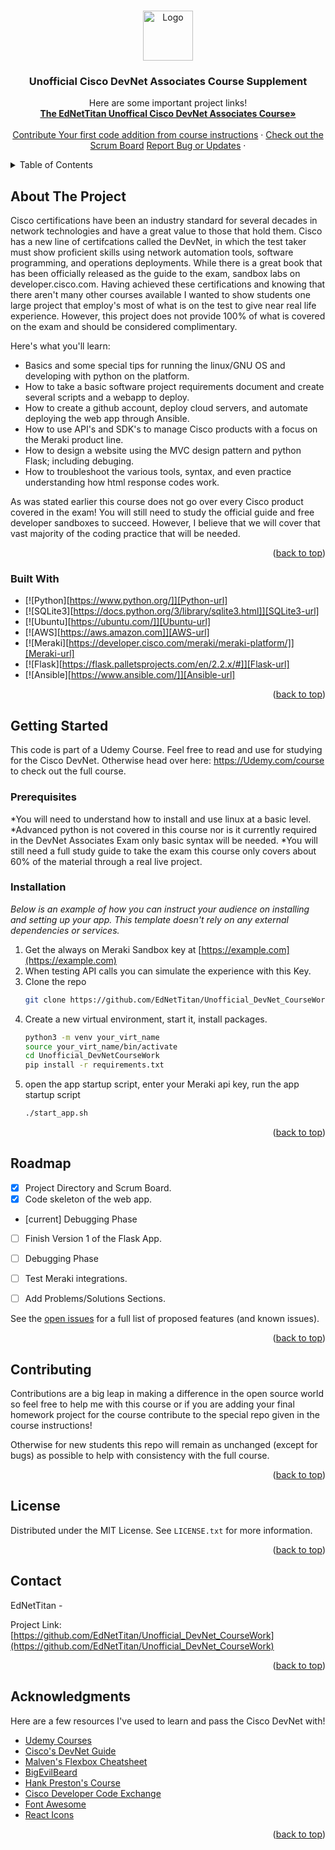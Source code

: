<a name="readme-top"></a>
<!--
*** Welcome to the Unofficial Cisco DevNet Associates prep course by EdNetTitan owned by KaveLink llc.
*** if you want to add to the project as your first contribution remember to add to the open
*** repository at https://github.com/ENTERHERE
*** If you enjoyed the course please review on Udemy and leave a star here!
*** Now go study the official guidebook and ace the exam! - EdNetTitan
-->



<!-- PROJECT SHIELDS -->
<!--
*** Reference links are enclosed in brackets [ ] instead of parentheses ( ).
*** See the bottom of this document for the declaration of the reference variables
*** for contributors-url, forks-url, etc. This is an optional, concise syntax you may use.
-->



<!-- PROJECT LOGO -->
<br />
<div align="center">
  <a href="https://github.com/EdNetTitan/Unofficial_DevNet_CourseWork">
    <img src="static/Media/CourseLogo.jpeg" alt="Logo" width="80" height="80">
  </a>

  <h3 align="center">Unofficial Cisco DevNet Associates Course 
Supplement</h3>

  <p align="center">
    Here are some important project links!
    <br />
    <a href="Udemycourse link"><strong>The EdNetTitan Unoffical Cisco DevNet Associates Course»</strong></a>
    <br />
    <br />
    <a href="https://github Contribution link">Contribute Your first code addition from course instructions</a>
    ·
    <a href="https://github.com/users/EdNetTitan/projects/2/views/1">Check out the Scrum Board</a>
    <a href="https://github.com/othneildrew/Best-README-Template/issues">Report Bug or Updates</a>
    ·
 
  </p>
</div>



<!-- TABLE OF CONTENTS -->
<details>
  <summary>Table of Contents</summary>
  <ol>
    <li>
      <a href="#about-the-project">About The Project</a>
      <ul>
        <li><a href="#built-with">Built With</a></li>
      </ul>
    </li>
    <li>
      <a href="#getting-started">Getting Started</a>
      <ul>
        <li><a href="#prerequisites">Prerequisites</a></li>
        <li><a href="#installation">Installation</a></li>
      </ul>
    </li>
    <li><a href="#usage">Usage</a></li>
    <li><a href="#roadmap">Roadmap</a></li>
    <li><a href="#contributing">Contributing</a></li>
    <li><a href="#license">License</a></li>
    <li><a href="#contact">Contact</a></li>
    <li><a href="#acknowledgments">Acknowledgments</a></li>
  </ol>
</details>



<!-- ABOUT THE PROJECT -->
## About The Project


Cisco certifications have been an industry standard for several decades in network technologies and have a great value to those that hold them. Cisco has a new line of certifcations called the DevNet, in which the test taker must show proficient skills using network automation tools, software programming, and operations deployments. While there is a great book that has been officially released as the guide to the exam, sandbox labs on developer.cisco.com. Having achieved these certifications and knowing that there aren't many other courses available I wanted to show students one large project that employ's most of what is on the test to give near real life experience. However, this project does not provide 100% of what is covered on the exam and should be considered complimentary.

Here's what you'll learn:
* Basics and some special tips for running the linux/GNU OS and developing with python on the platform.
* How to take a basic software project requirements document and create several scripts and a webapp to deploy.
* How to create a github account, deploy cloud servers, and automate deploying the web app through Ansible.
* How to use API's and SDK's to manage Cisco products with a focus on the Meraki product line.
* How to design a website using the MVC design pattern and python Flask; including debuging.
* How to troubleshoot the various tools, syntax, and even practice understanding how html response codes work.

As was stated earlier this course does not go over every Cisco product covered in the exam! You will still need to study the official guide and free developer sandboxes to succeed. However, I believe that we will cover that vast majority of the coding practice that will be needed.


<p align="right">(<a href="#readme-top">back to top</a>)</p>



### Built With


* [![Python][https://www.python.org/]][Python-url]
* [![SQLite3][https://docs.python.org/3/library/sqlite3.html]][SQLite3-url]
* [![Ubuntu][https://ubuntu.com/]][Ubuntu-url]
* [![AWS][https://aws.amazon.com]][AWS-url]
* [![Meraki][https://developer.cisco.com/meraki/meraki-platform/]][Meraki-url]
* [![Flask][https://flask.palletsprojects.com/en/2.2.x/#]][Flask-url]
* [![Ansible][https://www.ansible.com/]][Ansible-url]


<p align="right">(<a href="#readme-top">back to top</a>)</p>



<!-- GETTING STARTED -->
## Getting Started

This code is part of a Udemy Course. Feel free to read and use for studying for the Cisco DevNet. Otherwise head over here: https://Udemy.com/course to check out the full course. 

### Prerequisites

*You will need to understand how to install and use linux at a basic level.
*Advanced python is not covered in this course nor is it currently required in the DevNet Associates Exam only basic syntax will be needed.
*You will still need a full study guide to take the exam this course only covers about 60% of the material through a real live project. 

### Installation

_Below is an example of how you can instruct your audience on installing and setting up your app. This template doesn't rely on any external dependencies or services._

1. Get the always on Meraki Sandbox key at [https://example.com](https://example.com)
2. When testing API calls you can simulate the experience with this Key.
2. Clone the repo
   ```sh
   git clone https://github.com/EdNetTitan/Unofficial_DevNet_CourseWork.git
   ```
3. Create a new virtual environment, start it, install packages.
   ```sh
   python3 -m venv your_virt_name
   source your_virt_name/bin/activate
   cd Unofficial_DevNetCourseWork
   pip install -r requirements.txt 
   ```
4. open the app startup script, enter your Meraki api key, run the app startup script
   ```sh
   ./start_app.sh
   ```

<p align="right">(<a href="#readme-top">back to top</a>)</p>



<!-- USAGE EXAMPLES -->


<!-- ROADMAP -->
## Roadmap

- [x] Project Directory and Scrum Board.
- [x] Code skeleton of the web app.
- [current] Debugging Phase
- [ ] Finish Version 1 of the Flask App.
- [ ] Debugging Phase
- [ ] Test Meraki integrations.
- [ ] Add Problems/Solutions Sections.


See the [open issues](https://github.com/EdNetTitan/Unofficial_DevNet_CourseWork/issues) for a full list of proposed features (and known issues).

<p align="right">(<a href="#readme-top">back to top</a>)</p>



<!-- CONTRIBUTING -->
## Contributing

Contributions are a big leap in making a difference in the open source world so feel free to help me with this course or if you are adding your final homework project for the course contribute to the special repo given in the course instructions!

Otherwise for new students this repo will remain as unchanged (except for bugs) as possible to help with consistency with the full course.

<p align="right">(<a href="#readme-top">back to top</a>)</p>



<!-- LICENSE -->
## License

Distributed under the MIT License. See `LICENSE.txt` for more information.

<p align="right">(<a href="#readme-top">back to top</a>)</p>



<!-- CONTACT -->
## Contact

EdNetTitan - 

Project Link: [https://github.com/EdNetTitan/Unofficial_DevNet_CourseWork](https://github.com/EdNetTitan/Unofficial_DevNet_CourseWork)

<p align="right">(<a href="#readme-top">back to top</a>)</p>



<!-- ACKNOWLEDGMENTS -->
## Acknowledgments

Here are a few resources I've used to learn and pass the Cisco DevNet with!

* [Udemy Courses](https://www.udemy.com/)
* [Cisco's DevNet Guide](https://www.webpagefx.com/tools/emoji-cheat-sheet)
* [Malven's Flexbox Cheatsheet](https://flexbox.malven.co/)
* [BigEvilBeard](https://github.com/bigevilbeard/bigevilbeard)
* [Hank Preston's Course](https://github.com/oyedeloy/hanks_course)
* [Cisco Developer Code Exchange](https://developer.cisco.com/codeexchange/)
* [Font Awesome](https://fontawesome.com)
* [React Icons](https://react-icons.github.io/react-icons/search)

<p align="right">(<a href="#readme-top">back to top</a>)</p>




[BestReadme]:  https://github.com/othneildrew/Best-README-Template/pull/73
